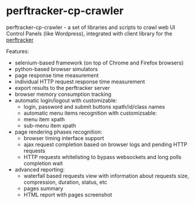 # perftracker-cp-crawler

perftracker-cp-crawler - a set of libraries and scripts to crawl web UI Control Panels (like Wordpress), integrated with client library for the [perftracker](https://github.com/perfguru87/perftracker)

Features:
- selenium-based framework (on top of Chrome and Firefox browsers)
- python-based browser simulators
- page response time measurement
- individual HTTP request response time measurement
- export results to the perftracker server
- browser memory consumption tracking
- automatic login/logout with customizable:
  * login, password and submit buttons xpath/id/class names
  * automatic menu items recognition with customizsable:
  * menu item xpath
  * sub-menu item xpath
- page rendering phases recognition:
  * browser timing interface support
  * ajax request completion based on browser logs and pending HTTP requests
  * HTTP requests whitelisting to bypass websockets and long polls completion wait
- advanced reporting:
  * waterfall based requests view with information about requests size, compression, duration, status, etc
  * pages summary
  * HTML report with pages screenshot
